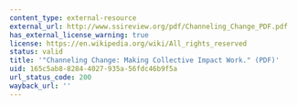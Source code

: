 ```yaml
---
content_type: external-resource
external_url: http://www.ssireview.org/pdf/Channeling_Change_PDF.pdf
has_external_license_warning: true
license: https://en.wikipedia.org/wiki/All_rights_reserved
status: valid
title: '"Channeling Change: Making Collective Impact Work." (PDF)'
uid: 165c5ab8-8284-4027-935a-56fdc46b9f5a
url_status_code: 200
wayback_url: ''
---
```

